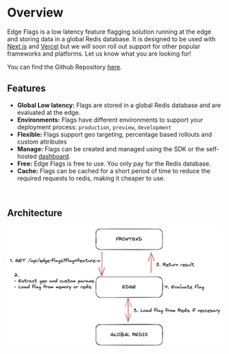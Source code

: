 # Overview

Edge Flags is a low latency feature flagging solution running at the edge and
storing data in a global Redis database. It is designed to be used with
[Next.js](https://nextjs.org) and [Vercel](https://vercel.com) but we will soon
roll out support for other popular frameworks and platforms. Let us know what
you are looking for!

You can find the Github Repository [here](https://github.com/upstash/edge-flags).

## Features

- **Global Low latency:** Flags are stored in a global Redis database and are
  evaluated at the edge.
- **Environments:** Flags have different environments to support your deployment
  process: `production`, `preview`, `development`
- **Flexible:** Flags support geo targeting, percentage based rollouts and
  custom attributes
- **Manage:** Flags can be created and managed using the SDK or the self-hosted [dashboard](https://github.com/upstash/edge-flags/tree/main/packages/dashboard).
- **Free:** Edge Flags is free to use. You only pay for the Redis database.
- **Cache:** Flags can be cached for a short period of time to reduce the
  required requests to redis, making it cheaper to use.

<br />

## Architecture

![Architecture](/img/edge-flags/simple.png)
